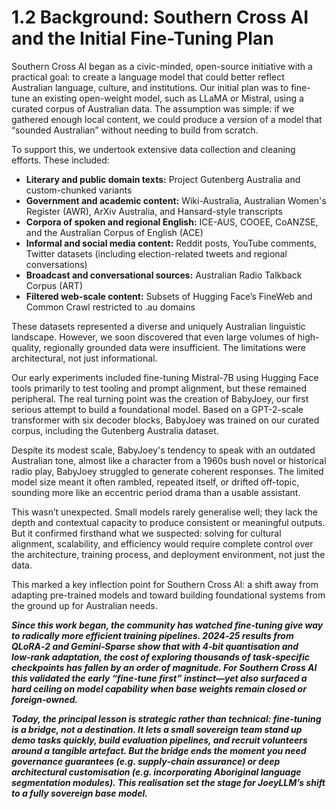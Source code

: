 # 1.2 Background: Southern Cross AI and the Initial Fine-Tuning Plan

Southern Cross AI began as a civic-minded, open-source initiative with a practical goal: to create a language model that could better reflect Australian language, culture, and institutions. Our initial plan was to fine-tune an existing open-weight model, such as LLaMA or Mistral, using a curated corpus of Australian data. The assumption was simple: if we gathered enough local content, we could produce a version of a model that “sounded Australian” without needing to build from scratch.

To support this, we undertook extensive data collection and cleaning efforts. These included:
- **Literary and public domain texts:** Project Gutenberg Australia and custom-chunked variants
- **Government and academic content:** Wiki-Australia, Australian Women's Register (AWR), ArXiv Australia, and Hansard-style transcripts
- **Corpora of spoken and regional English:** ICE-AUS, COOEE, CoANZSE, and the Australian Corpus of English (ACE)
- **Informal and social media content:** Reddit posts, YouTube comments, Twitter datasets (including election-related tweets and regional conversations)
- **Broadcast and conversational sources:** Australian Radio Talkback Corpus (ART)
- **Filtered web-scale content:** Subsets of Hugging Face’s FineWeb and Common Crawl restricted to .au domains

These datasets represented a diverse and uniquely Australian linguistic landscape. However, we soon discovered that even large volumes of high-quality, regionally grounded data were insufficient. The limitations were architectural, not just informational.

Our early experiments included fine-tuning Mistral-7B using Hugging Face tools primarily to test tooling and prompt alignment, but these remained peripheral. The real turning point was the creation of BabyJoey, our first serious attempt to build a foundational model. Based on a GPT-2-scale transformer with six decoder blocks, BabyJoey was trained on our curated corpus, including the Gutenberg Australia dataset.

Despite its modest scale, BabyJoey's tendency to speak with an outdated Australian tone, almost like a character from a 1960s bush novel or historical radio play, BabyJoey struggled to generate coherent responses. The limited model size meant it often rambled, repeated itself, or drifted off-topic, sounding more like an eccentric period drama than a usable assistant. 

This wasn’t unexpected. Small models rarely generalise well; they lack the depth and contextual capacity to produce consistent or meaningful outputs. But it confirmed firsthand what we suspected: solving for cultural alignment, scalability, and efficiency would require complete control over the architecture, training process, and deployment environment, not just the data.

This marked a key inflection point for Southern Cross AI: a shift away from adapting pre-trained models and toward building foundational systems from the ground up for Australian needs.

***Since this work began, the community has watched fine‑tuning give way to radically more efficient training pipelines. 2024‑25 results from QLoRA‑2 and Gemini‑Sparse show that with 4‑bit quantisation and low‑rank adaptation, the cost of exploring thousands of task‑specific checkpoints has fallen by an order of magnitude.  For Southern Cross AI this validated the early “fine‑tune first” instinct—yet also surfaced a hard ceiling on model capability when base weights remain closed or foreign‑owned.***

***Today, the principal lesson is strategic rather than technical: **fine‑tuning is a bridge, not a destination.** It lets a small sovereign team stand up demo tasks quickly, build evaluation pipelines, and recruit volunteers around a tangible artefact.  But the bridge ends the moment you need governance guarantees (e.g. supply‑chain assurance) or deep architectural customisation (e.g. incorporating Aboriginal language segmentation modules).  This realisation set the stage for JoeyLLM’s shift to a fully sovereign base model.***

